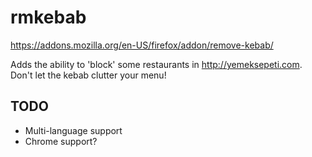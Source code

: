 # rmkebab

https://addons.mozilla.org/en-US/firefox/addon/remove-kebab/

Adds the ability to 'block' some restaurants in http://yemeksepeti.com. Don't let the kebab clutter your menu!

TODO
----

- Multi-language support
- Chrome support?
